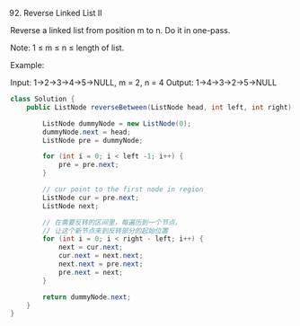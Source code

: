 92. Reverse Linked List II

Reverse a linked list from position m to n. Do it in one-pass.

Note: 1 ≤ m ≤ n ≤ length of list.

Example:

Input: 1->2->3->4->5->NULL, m = 2, n = 4
Output: 1->4->3->2->5->NULL

```java
class Solution {
    public ListNode reverseBetween(ListNode head, int left, int right) {

        ListNode dummyNode = new ListNode(0);
        dummyNode.next = head;
        ListNode pre = dummyNode;

        for (int i = 0; i < left -1; i++) {
            pre = pre.next;
        }

        // cur point to the first node in region
        ListNode cur = pre.next;
        ListNode next;

        // 在需要反转的区间里，每遍历到一个节点，
        // 让这个新节点来到反转部分的起始位置
        for (int i = 0; i < right - left; i++) {
            next = cur.next;
            cur.next = next.next;
            next.next = pre.next;
            pre.next = next;
        }

        return dummyNode.next;
    }
}
```

